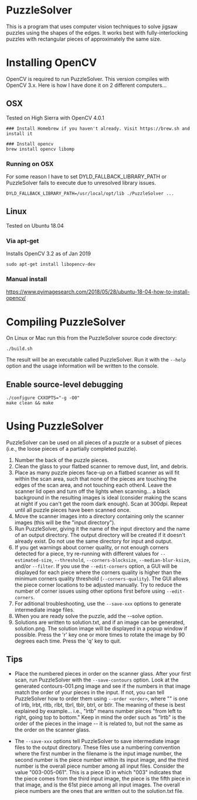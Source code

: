 PuzzleSolver
============

This is a program that uses computer vision techniques to solve jigsaw puzzles using the shapes of the edges. It works best with fully-interlocking puzzles with rectangular pieces of approximately the same size.


# Installing OpenCV

OpenCV is required to run PuzzleSolver. This version compiles with OpenCV 3.x. Here is how I have done it on 2 different computers...

## OSX 
Tested on High Sierra with OpenCV 4.0.1
```
### Install Homebrew if you haven't already. Visit https://brew.sh and install it

### Install opencv
brew install opencv libomp
```

### Running on OSX
For some reason I have to set DYLD_FALLBACK_LIBRARY_PATH or PuzzleSolver fails to execute due to unresolved library issues.
```
DYLD_FALLBACK_LIBRARY_PATH=/usr/local/opt/lib ./PuzzleSolver ...
```
## Linux
Tested on Ubuntu 18.04
### Via apt-get
Installs OpenCV 3.2 as of Jan 2019

```
sudo apt-get install libopencv-dev
```

### Manual install

https://www.pyimagesearch.com/2018/05/28/ubuntu-18-04-how-to-install-opencv/

# Compiling PuzzleSolver

On Linux or Mac run this from the PuzzleSolver source code directory:
```
./build.sh
```

The result will be an executable called PuzzleSolver.  Run it with the `--help` option and the usage information will be written to the console.

## Enable source-level debugging

```
./configure CXXOPTS="-g -O0"
make clean && make
```

# Using PuzzleSolver

PuzzleSolver can be used on all pieces of a puzzle or a subset of pieces (i.e., the loose pieces of a partially completed puzzle).

1. Number the back of the puzzle pieces.
2. Clean the glass to your flatbed scanner to remove dust, lint, and debris.
3. Place as many puzzle pieces face-up on a flatbed scanner as will fit within the scan area, such that none of the pieces are touching the edges of the scan area, and not touching each other4.  Leave the scanner lid open and turn off the lights when scanning... a black background in the resulting images is ideal (consider making the scans at night if you can't get the room dark enough). Scan at 300dpi. Repeat until all puzzle pieces have been scanned once.
5. Move the scanner images into a directory containing only the scanner images (this will be the "input directory").
6. Run PuzzleSolver, giving it the name of the input directory and the name of an output directory.  The output directory will be created if it doesn't already exist. Do not use the same directory for input and output.
7. If you get warnings about corner quality, or not enough corners detected for a piece, try re-running with different values for `--estimated-size`, `--threshold`, `--corners-blocksize`, `--median-blur-ksize`, and/or `--filter`.  If you use the `--edit-corners` option, a GUI will be displayed for each piece where the corners quality is higher than the minimum corners quality threshold (`--corners-quality`).  The GUI allows the piece corner locations to be adjusted manually.  Try to reduce the number of corner issues using other options first before using `--edit-corners`.
8. For aditional troubleshooting, use the `--save-xxx` options to generate intermediate image files.
9. When you are ready solve the puzzle, add the --solve option.
10. Solutions are written to solution.txt, and if an image can be generated, solution.png.  The solution image will be displayed in a popup window if possible.  Press the 'r' key one or more times to rotate the image by 90 degrees each time.  Press the 'q' key to quit.

## Tips

* Place the numbered pieces in order on the scanner glass.  After your first scan, run PuzzleSolver with the `--save-contours` option.  Look at the generated contours-001.png image and see if the numbers in that image match the order of your pieces in the input.  If not, you can tell PuzzleSolver how to order them using `--order <order>`, where "<order>" is one of lrtb, lrbt, rltb, rlbt, tbrl, tblr, btrl, or btlr.  The meaning of these is best explained by example... i.e., "lrtb" means number pieces "from left to right, going top to bottom." Keep in mind the order such as "lrtb" is the order of the pieces in the image -- it is related to, but not the same as the order on the scanner glass.

* The `--save-xxx` options tell PuzzleSolver to save intermediate image files to the output directory.  These files use a numbering convention where the first number in the filename is the input image number, the second number is the piece number within its input image, and the third number is the overall piece number among all input files.  Consider the value "003-005-061".  This is a piece ID in which "003" indicates that the piece comes from the third input image, the piece is the fifth piece in that image, and is the 61st piece among all input images.  The overall piece numbers are the ones that are written out to the solution.txt file.
